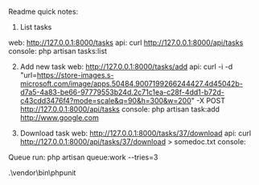 Readme quick notes:

1. List tasks

web: http://127.0.0.1:8000/tasks
api: curl http://127.0.0.1:8000/api/tasks
console: php artisan tasks:list

2. Add new task
web: http://127.0.0.1:8000/tasks/add
api: curl -i -d "url=https://store-images.s-microsoft.com/image/apps.50484.9007199266244427.4d45042b-d7a5-4a83-be66-97779553b24d.2c71c1ea-c28f-4dd1-b72d-c43cdd3476f4?mode=scale&q=90&h=300&w=200" -X POST http://127.0.0.1:8000/api/tasks
console: php artisan task:add http://www.google.com

3. Download task
web: http://127.0.0.1:8000/tasks/37/download
api: curl http://127.0.0.1:8000/api/tasks/37/download > somedoc.txt
console: 

Queue run: php artisan queue:work --tries=3

.\vendor\bin\phpunit